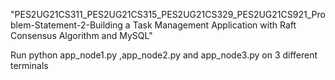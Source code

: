 "PES2UG21CS311_PES2UG21CS315_PES2UG21CS329_PES2UG21CS921_Problem-Statement-2-Building a Task Management Application with Raft Consensus 
Algorithm and MySQL" 


Run python app_node1.py ,app_node2.py and app_node3.py on 3 different terminals
